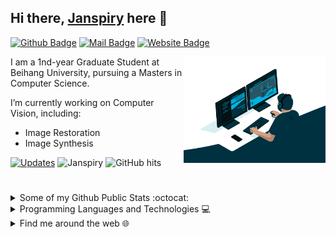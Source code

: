 ## Hi there, [Janspiry](https://github.com/Janspiry) here 👋
[![Github Badge](https://img.shields.io/badge/-@Janspiry-181717?style=flat&logo=GitHub&logoColor=white)](https://github.com/Janspiry)
[![Mail Badge](https://img.shields.io/badge/-lw_jiang@foxmail.com-c14438?style=flat&logo=Gmail&logoColor=white)](mailto:lw_jiang@foxmail.com "Connect via Email")
[![Website Badge](https://img.shields.io/badge/-janspiry.github.io-5a5a5a?style=flat&logo=vercel&logoColor=white)](https://janspiry.github.io)

<a href="https://github.com/Janspiry/"><img alt="GIF" src="https://github.com/Janspiry/Janspiry/blob/main/code.gif?raw=true" align="right" height="170" /></a>

I am a 1nd-year Graduate Student at Beihang University, pursuing a Masters in Computer Science.

I’m currently working on Computer Vision, including: 
- Image Restoration
- Image Synthesis

<a href="https://github.com/Janspiry?tab=followers" target="_blank"><img alt="Updates" src="https://img.shields.io/badge/--000000?style=flat&logo=RSS&logoColor=white"></a>
<img alt="Janspiry" src="https://badges.pufler.dev/visits/Janspiry/Janspiry?logo=GitHub&label=visits&style=flat&color=1081c1">
<img alt="GitHub hits" src="https://img.shields.io/github/last-commit/Janspiry/Janspiry?label=profile%20updated&style=flat&color=cfa81c">

#
<details>
<summary>
   Some of my Github Public Stats :octocat:
</summary><br>
<p>
    <img alt = "GitHub Stats" src="https://github-readme-stats.vercel.app/api?username=Janspiry&theme=tokyonight&show_icons=true&hide=issues">
</p>

   #
</details>

<details>
<summary>
   Programming Languages and Technologies 💻
</summary>
<br>
<p>
<!--     <a href="https://github.com/alwinw?tab=repositories&language=shell" target="_blank"><img alt="shell" src="https://img.shields.io/badge/-shell-5391FE?style=flat&logo=PowerShell&logoColor=white"></a> -->
   <img src="https://img.shields.io/badge/-Code-000000?style=flat&logo=Plex&logoColor=white" />
  <img src="https://img.shields.io/badge/-Python-3776AB?style=flat&logo=Python&logoColor=white" />
  <img src="https://img.shields.io/badge/-C%2B%2B-00599C?style=flat&logo=C%2B%2B&logoColor=white" />
  <img src="https://img.shields.io/badge/-Matlab-0076A8?style=flat&logo=Mathworks&logoColor=white" />
  <img src="https://img.shields.io/badge/-Markdown-000000?style=flat&logo=Markdown&logoColor=white" />
  <img src="https://img.shields.io/badge/-LaTeX-008080?style=flat&logo=LaTeX&logoColor=white" />
<br>
<!--   <img src="https://img.shields.io/badge/-Git-blasck?style=flat&logo=git" /> -->
<!--   <img src="https://img.shields.io/badge/-VS%20Code-007ACC?style=flat&logo=visual-studio-code" /> -->
  <img src="https://img.shields.io/badge/-Tools-000000?style=flat&logo=Plex&logoColor=white" />
  <img src="https://img.shields.io/badge/-Pytorch-007ACC?style=flat&logo=pytorch" />
  <img src="https://img.shields.io/badge/-Numpy-eb2704?style=flat&logo=numpy" />
  <img src="https://img.shields.io/badge/-Tensorflow-8fcfd1?style=flat&logo=tensorflow" />
  <img src="https://img.shields.io/badge/-Pandas-5e7ee2?style=flat&logo=pandas" />
</p> 

   #
</details>


<details>
<summary>
   Find me around the web 🌐
</summary>  <br>
   
[![csdn Badge](https://img.shields.io/badge/-CSDN-f54e10?style=flat&logoColor=white)](https://blog.csdn.net/jianglw1)
[![cnblogs Badge](https://img.shields.io/badge/-CnBlogs-bd4087?style=flat&logoColor=white)](https://www.cnblogs.com/Janspiry)
[![LeetCode Badge](https://img.shields.io/badge/-LeetCode-FFA116?style=flat&logo=LeetCode&logoColor=white)](https://leetcode-cn.com/u/janspiry)
[![Codeforces Badge](https://img.shields.io/badge/-Codeforces-1F8ACB?style=flat&logo=Codeforces&logoColor=white)](http://codeforces.com/profile/Janspiry)
#
</details>

